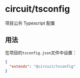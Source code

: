 # circuit/tsconfig

项目公共 Typescript 配置

## 用法

在项目的`tsconfig.json`文件中设置：

```json
{
  "extends": "@circuit/tsconfig"
}
```
